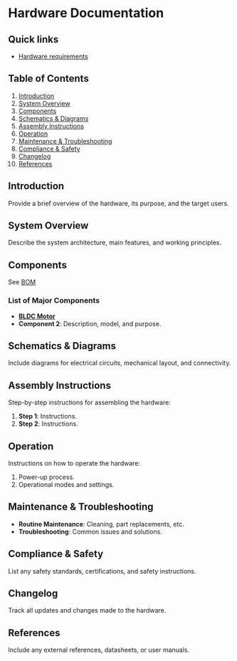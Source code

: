 
# Hardware Documentation
## Quick links
- [Hardware requirements](Hardware/Requirements.md)

## Table of Contents
1. [Introduction](#introduction)
2. [System Overview](#system-overview)
3. [Components](#components)
4. [Schematics & Diagrams](#schematics--diagrams)
5. [Assembly Instructions](#assembly-instructions)
6. [Operation](#operation)
7. [Maintenance & Troubleshooting](#maintenance--troubleshooting)
8. [Compliance & Safety](#compliance--safety)
9. [Changelog](#changelog)
10. [References](#references)

## Introduction
Provide a brief overview of the hardware, its purpose, and the target users.

## System Overview
Describe the system architecture, main features, and working principles.

## Components
See [BOM](../../BOM/)
### List of Major Components
- **[BLDC Motor](Hardware/Components/Motor_Wheel.md)**
- **Component 2**: Description, model, and purpose.
  
## Schematics & Diagrams
Include diagrams for electrical circuits, mechanical layout, and connectivity.

## Assembly Instructions
Step-by-step instructions for assembling the hardware:
1. **Step 1**: Instructions.
2. **Step 2**: Instructions.

## Operation
Instructions on how to operate the hardware:
1. Power-up process.
2. Operational modes and settings.

## Maintenance & Troubleshooting
- **Routine Maintenance**: Cleaning, part replacements, etc.
- **Troubleshooting**: Common issues and solutions.

## Compliance & Safety
List any safety standards, certifications, and safety instructions.

## Changelog
Track all updates and changes made to the hardware.

## References
Include any external references, datasheets, or user manuals.



